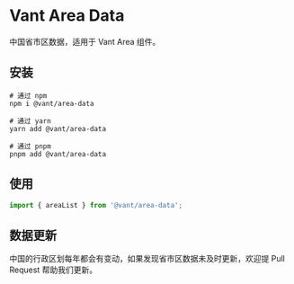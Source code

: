 # Vant Area Data

中国省市区数据，适用于 Vant Area 组件。

## 安装

```shell
# 通过 npm
npm i @vant/area-data

# 通过 yarn
yarn add @vant/area-data

# 通过 pnpm
pnpm add @vant/area-data
```

## 使用

```ts
import { areaList } from '@vant/area-data';
```

## 数据更新

中国的行政区划每年都会有变动，如果发现省市区数据未及时更新，欢迎提 Pull Request 帮助我们更新。
